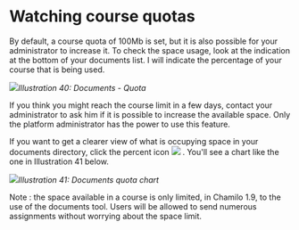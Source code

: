 # Watching course quotas

By default, a course quota of 100Mb is set, but it is also possible for your administrator to increase it. To check the space usage, look at the indication at the bottom of your documents list. I will indicate the percentage of your course that is being used.

![](../../.gitbook/assets/images46%20%282%29.png)_Illustration 40: Documents - Quota_

If you think you might reach the course limit in a few days, contact your administrator to ask him if it is possible to increase the available space. Only the platform administrator has the power to use this feature.

If you want to get a clearer view of what is occupying space in your documents directory, click the percent icon ![](../../.gitbook/assets/graphics125.png) . You'll see a chart like the one in Illustration 41 below.

![](../../.gitbook/assets/images288.png)_Illustration 41: Documents quota chart_

Note : the space available in a course is only limited, in Chamilo 1.9, to the use of the documents tool. Users will be allowed to send numerous assignments without worrying about the space limit.

